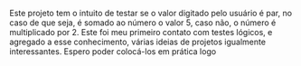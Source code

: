 Este projeto tem o intuito de testar se o valor digitado pelo usuário é par, no caso de que seja, é somado ao número o valor 5, caso não, o número é multiplicado por 2. Este foi meu primeiro contato com testes lógicos, e agregado a esse conhecimento, várias ideias de projetos igualmente interessantes. Espero poder colocá-los em prática logo
